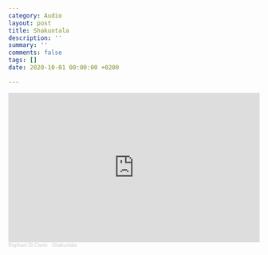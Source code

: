 ```yaml
---
category: Audio
layout: post
title: Shakuntala
description: ''
summary: ''
comments: false
tags: []
date: 2020-10-01 00:00:00 +0200

---
```

<iframe width="100%" height="300" scrolling="no" frameborder="no" allow="autoplay" src="https://w.soundcloud.com/player/?url=https%3A//api.soundcloud.com/tracks/385370381&color=%23ff5500&auto_play=false&hide_related=false&show_comments=true&show_user=true&show_reposts=false&show_teaser=true&visual=true"></iframe><div style="font-size: 10px; color: #cccccc;line-break: anywhere;word-break: normal;overflow: hidden;white-space: nowrap;text-overflow: ellipsis; font-family: Interstate,Lucida Grande,Lucida Sans Unicode,Lucida Sans,Garuda,Verdana,Tahoma,sans-serif;font-weight: 100;"><a href="https://soundcloud.com/raphael-di-canio" title="Raphael Di Canio" target="_blank" style="color: #cccccc; text-decoration: none;">Raphael Di Canio</a> · <a href="https://soundcloud.com/raphael-di-canio/shakuntala-1" title="Shakuntala" target="_blank" style="color: #cccccc; text-decoration: none;">Shakuntala</a></div>